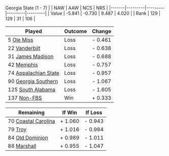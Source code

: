 Georgia State (1 - 7)
|       |   NAW   |   AAW   |   NCS   |   NRS   |
|-------|---------|---------|---------|---------|
| Value |  -5.841 |  -0.730 |   9.487 |   4.020 |
| Rank  |     129 |     129 |      31 |     106 |

| Played                    | Outcome    |  Change  |
|---------------------------|------------|----------|
|   5 [Ole Miss              ](OleMiss.md)| Loss       | -  0.461 |
|  22 [Vanderbilt            ](Vanderbilt.md)| Loss       | -  0.638 |
|  31 [James Madison         ](JamesMadison.md)| Loss       | -  0.688 |
|  42 [Memphis               ](Memphis.md)| Loss       | -  0.757 |
|  74 [Appalachian State     ](AppalachianState.md)| Loss       | -  0.957 |
|  90 [Georgia Southern      ](GeorgiaSouthern.md)| Loss       | -  1.067 |
| 125 [South Alabama         ](SouthAlabama.md)| Loss       | -  1.605 |
| 137 [Non-FBS               ](NonFBS.md)| Win        | +  0.333 |

| Remaining                 |  If Win  |  If Loss |
|---------------------------|----------|----------|
|  70 [Coastal Carolina      ](CoastalCarolina.md)| +  1.060 | -  0.943 |
|  79 [Troy                  ](Troy.md)| +  1.016 | -  0.984 |
|  84 [Old Dominion          ](OldDominion.md)| +  0.989 | -  1.011 |
|  88 [Marshall              ](Marshall.md)| +  0.955 | -  1.047 |

